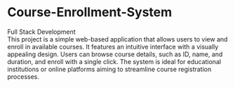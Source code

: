 # Course-Enrollment-System
Full Stack Development 
<br>
This project is a simple web-based application that allows users to view and enroll in available courses. It features an intuitive interface with a visually appealing design. Users can browse course details, such as ID, name, and duration, and enroll with a single click. The system is ideal for educational institutions or online platforms aiming to streamline course registration processes.
